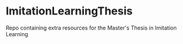 # ImitationLearningThesis
Repo containing extra resources for the Master's Thesis in Imitation Learning 
